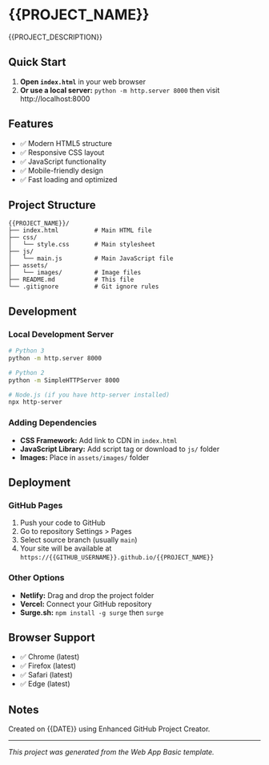 # {{PROJECT_NAME}}

{{PROJECT_DESCRIPTION}}

## Quick Start

1. **Open `index.html`** in your web browser
2. **Or use a local server:** `python -m http.server 8000` then visit http://localhost:8000

## Features

- ✅ Modern HTML5 structure
- ✅ Responsive CSS layout
- ✅ JavaScript functionality
- ✅ Mobile-friendly design
- ✅ Fast loading and optimized

## Project Structure

```
{{PROJECT_NAME}}/
├── index.html          # Main HTML file
├── css/
│   └── style.css       # Main stylesheet
├── js/
│   └── main.js         # Main JavaScript file
├── assets/
│   └── images/         # Image files
├── README.md           # This file
└── .gitignore          # Git ignore rules
```

## Development

### Local Development Server
```bash
# Python 3
python -m http.server 8000

# Python 2
python -m SimpleHTTPServer 8000

# Node.js (if you have http-server installed)
npx http-server
```

### Adding Dependencies
- **CSS Framework:** Add link to CDN in `index.html`
- **JavaScript Library:** Add script tag or download to `js/` folder
- **Images:** Place in `assets/images/` folder

## Deployment

### GitHub Pages
1. Push your code to GitHub
2. Go to repository Settings > Pages
3. Select source branch (usually `main`)
4. Your site will be available at `https://{{GITHUB_USERNAME}}.github.io/{{PROJECT_NAME}}`

### Other Options
- **Netlify:** Drag and drop the project folder
- **Vercel:** Connect your GitHub repository
- **Surge.sh:** `npm install -g surge` then `surge`

## Browser Support

- ✅ Chrome (latest)
- ✅ Firefox (latest)
- ✅ Safari (latest)
- ✅ Edge (latest)

## Notes

Created on {{DATE}} using Enhanced GitHub Project Creator.

---

*This project was generated from the Web App Basic template.*
